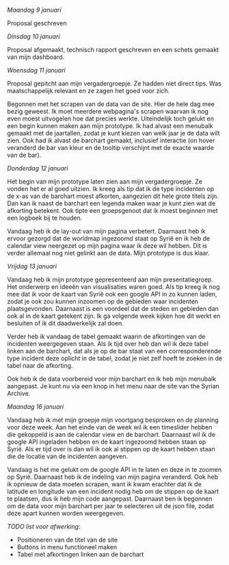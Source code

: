 *Maandag 9 januari*

Proposal geschreven

*Dinsdag 10 januari*

Proposal afgemaakt, technisch rapport geschreven en een schets gemaakt van mijn dashboard.

*Woensdag 11 januari*

Proposal gepitcht aan mijn vergadergroepje. Ze hadden niet direct tips. Was maatschappelijk relevant en ze zagen het goed voor zich.

Begonnen met het scrapen van de data van de site. Hier de hele dag mee bezig geweest. Ik moet meerdere webpagina's scrapen waarvan ik nog even moest uitvogelen hoe dat precies werkte. Uiteindelijk toch gelukt en een begin kunnen maken aan mijn prototype. Ik had alvast een menubalk gemaakt met de jaartallen, zodat je kunt kiezen van welk jaar je de data wilt zien. Ook had ik alvast de barchart gemaakt, inclusief interactie (on hover veranderd de bar van kleur en de tooltip verschijnt met de exacte waarde van de bar).

*Donderdag 12 januari*

Het begin van mijn prototype laten zien aan mijn vergadergroepje. Ze vonden het er al goed uitzien. Ik kreeg als tip dat ik de type incidenten op de x-as van de barchart moest afkorten, aangezien dit hele grote titels zijn. Dan kan ik naast de barchart een legenda maken waar je kunt zien wat de afkorting betekent. Ook tipte een groepsgenoot dat ik moest beginnen met een logboek bij te houden.

Vandaag heb ik de lay-out van mijn pagina verbetert. Daarnaast heb ik ervoor gezorgd dat de worldmap ingezoomd staat op Syrië en ik heb de calendar view neergezet op mijn pagina waar ik deze wil hebben. Dit is verder allemaal nog niet gelinkt aan de data. Mijn prototype is dus klaar.

*Vrijdag 13 januari*

Vandaag heb ik mijn prototype gepresenteerd aan mijn presentatiegroep. Het onderwerp en ideeën van visualisaties waren goed. Als tip kreeg ik nog mee dat ik voor de kaart van Syrië ook een google API in zo kunnen laden, zodat je ook zou kunnen inzoomen op de gebieden waar incidenten plaatsgevonden. Daarnaast is een voordeel dat de steden en gebieden dan ook al in de kaart getekent zijn. Ik ga volgende week kijken hoe dit werkt en besluiten of ik dit daadwerkelijk zal doen.

Verder heb ik vandaag de tabel gemaakt waarin de afkortingen van de incidenten weergegeven staan. Als ik tijd over heb dan wil ik deze tabel linken aan de barchart, dat als je op de bar staat van een corresponderende type incident deze oplicht in de tabel, zodat je niet zelf hoeft te zoeken in de tabel naar de afkorting.

Ook heb ik de data voorbereid voor mijn barchart en ik heb mijn menubalk aangepast. Je kunt nu via een knop in het menu naar de site van the Syrian Archive.

*Maandag 16 januari*

Vandaag heb ik met mijn groepje mijn voortgang besproken en de planning voor deze week. Aan het einde van de week wil ik een timeslider hebben die gekoppeld is aan de calendar view en de barchart. Daarnaast wil ik de google API ingeladen hebben en de kaart ingezoomd hebben staan op Syrië. Als er tijd over is dan wil ik ook al stippen op de kaart hebben staan die de locatie van de incidenten aangeven.

Vandaag is het me gelukt om de google API in te laten en deze in te zoomen op Syrië. Daarnaast heb ik de indeling van mijn pagina veranderd. Ook heb ik opnieuw de data moeten scrapen, want ik kwam erachter dat ik de latitude en longitude van een incident nodig heb om de stippen op de kaart te plaatsen, dus ik heb mijn code aangepast. Daarnaast ben ik begonnen om de data voor mijn barchart per jaar te selecteren uit de json file, zodat deze apart kunnen worden weergegeven. 


*TODO list voor afwerking:*
* Positioneren van de titel van de site
* Buttons in menu functioneel maken
* Tabel met afkortingen linken aan de barchart
